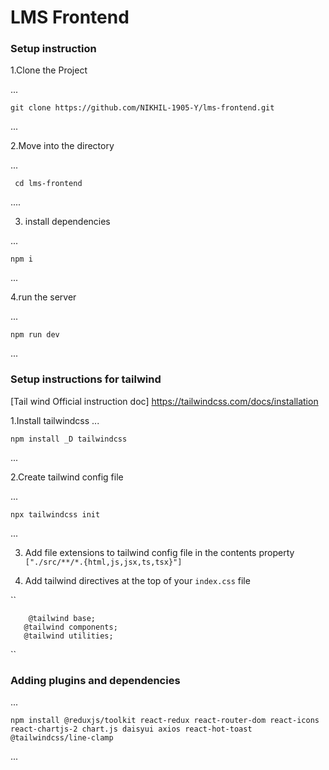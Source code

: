 # LMS Frontend

### Setup instruction

1.Clone the Project

...

    git clone https://github.com/NIKHIL-1905-Y/lms-frontend.git

...
    

2.Move into the directory

...

     cd lms-frontend
....


3. install dependencies

...

    npm i

...

4.run the server 

...
    
    npm run dev

...


### Setup instructions for tailwind
[Tail wind Official instruction doc] https://tailwindcss.com/docs/installation


1.Install tailwindcss
...

    npm install _D tailwindcss

...

2.Create tailwind config file

...
 
    npx tailwindcss init

...    

3. Add file extensions to tailwind config file in the contents property
``
    ["./src/**/*.{html,js,jsx,ts,tsx}"]
``

4. Add tailwind directives at the top of your `index.css` file

``

        @tailwind base;
       @tailwind components;
       @tailwind utilities;

``

### Adding plugins and dependencies

...
   
    npm install @reduxjs/toolkit react-redux react-router-dom react-icons react-chartjs-2 chart.js daisyui axios react-hot-toast @tailwindcss/line-clamp

 ...   
